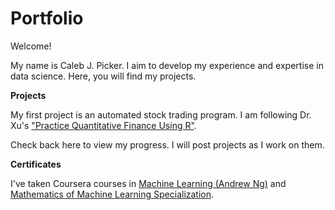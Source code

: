 # Portfolio
Welcome!

My name is Caleb J. Picker.  I aim to develop my experience and expertise in data science.  Here, you will find my projects.  


**Projects**

My first project is an automated stock trading program. I am following Dr. Xu's ["Practice Quantitative Finance Using R"](https://www.drxudotnet.com/rquant.php).

Check back here to view my progress.  I will post projects as I work on them.

**Certificates**

I've taken Coursera courses in [Machine Learning (Andrew Ng)](https://www.coursera.org/account/accomplishments/verify/8KN2KE87YY9Z) and [Mathematics of Machine Learning Specialization](https://www.coursera.org/account/accomplishments/specialization/QCXQMYWVYYCU). 
